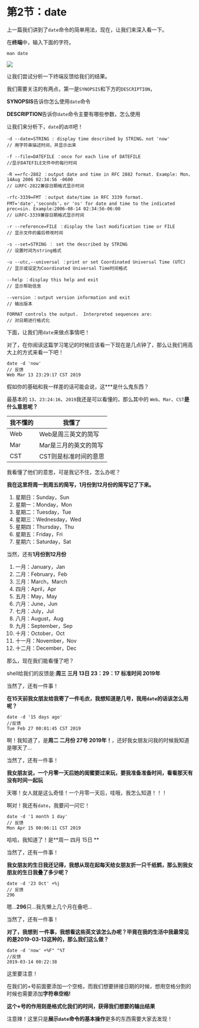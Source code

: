 # 第2节：date

上一篇我们讲到了`date`命令的简单用法，现在，让我们来深入看一下。

在**终端**中，输入下面的字符。

```
man date
```

![](F:\Code\个人项目\gitbook-linux\Chapter1\img\1552309940(1).jpg)

让我们尝试分析一下终端反馈给我们的结果。

我们需要关注的有两点，第一是`SYNOPSIS`和下方的`DESCRIPTION`，

**SYNOPSIS**告诉你怎么使用`date`命令

**DESCRIPTION**告诉你`date`命令主要有哪些参数，怎么使用

让我们来分析下，`date`的`选项`吧！

```
-d --date=STRING : display time described by STRING，not 'now'
// 用字符串描述时间，并显示出来
```

```
-f --file=DATEFILE ：once for each line of DATEFILE
//显示DATEFILE文件中的每行时间
```

```
-R ==rfc-2882 ：output date and time in RFC 2882 format. Example: Mon，14Aug 2006 02:34:56 -0600
// 以RFC-2822兼容日期格式显示时间
```

```
-rfc-3339=FMT ：output date/time in RFC 3339 format. FMT='date','seconds'，or 'ns' for date and time to the indicated prec=sin. Example:2006-08-14 02:34:56-06:00
// 以RFC-3339兼容日期格式显示时间
```

```
-r --reference=FILE ：display the last modification time or FILE
// 显示文件的最后修改时间
```

```
-s --set=STRING ： set the described by STRING
// 设置时间为string格式
```

```
-u --utc,--universal ：print or set Coordinated Universal Time (UTC)
// 显示或设定为Coordinated Universal Time时间格式
```

```
--help ：display this help and exit
// 显示帮助信息
```

```
--version ：output version information and exit
// 输出版本
```

```
FORMAT controls the output.  Interpreted sequences are:
// 对日期进行格式化
```



下面，让我们用`date`来做点事情吧！

对了，在你阅读这篇学习笔记的时候应该看一下现在是几点钟了，那么让我们用高大上的方式来看一下吧！

```
date -d 'now'
// 反馈
Web Mar 13 23:29:17 CST 2019
```

假如你的基础和我一样差的话可能会说，这***是什么鬼东西？

最基本的 `13`、`23:24:16`、`2019`我还是可以看懂的，那么其中的 `Web`、`Mar`、`CST`**是什么意思呢？**

| 我不懂的 | 我懂了                |
| -------- | --------------------- |
| Web      | Web是周三英文的简写   |
| Mar      | Mar是三月的英文的简写 |
| CST      | CST则是标准时间的意思 |

我看懂了他们的意思，可是我记不住，怎么办呢？

**我在这里将周一到周五的简写，1月份到12月份的简写记了下来。**

1. 星期日：Sunday，Sun
2. 星期一：Monday，Mon
3. 星期二：Tuesday，Tue
4. 星期三：Wednesday，Wed
5. 星期四：Thursday，Thu
6. 星期五：Friday，Fri
7. 星期六：Saturday，Sat

当然，还有**1月份到12月份**

1. 一月：January，Jan 
2. 二月：February，Feb 
3. 三月：March，March
4. 四月：April，Apr 
5. 五月：May，May 
6. 六月：June，Jun
7. 七月：July，Jul
8. 八月：August，Aug
9. 九月：September，Sep 
10. 十月：October，Oct
11. 十一月：November，Nov
12. 十二月：December，Dec 



那么，现在我们能看懂了吧？

shell给我们的反馈是:**周三 三月 13日 23：29：17 标准时间 2019年**



当然了，还有一件事！

**在15天前我女朋友给我寄了一件毛衣，我想知道是几号，我用`date`的话该怎么用呢？**

```
date -d '15 days ago'
//反馈
Tue Feb 27 00:01:45 CST 2019
```

啊！我知道了，是**周二 二月份  27号 2019年！**，还好我女朋友问我的时候我知道是哪天了...



当然了，还有一件事！

**我女朋友说，一个月零一天后她的闺蜜要过来玩，要我准备准备时间，看看那天有没有时间一起玩**

天哪！女人就是这么奇怪！一个月零一天后，哇哦，我怎么知道！！！

啊对！我还有`date`，我要问一问它！

```
date -d '1 month 1 day'
// 反馈
Mon Apr 15 00:06:11 CST 2019
```

哈哈，我知道了！是**周一 四月 15日 **



当然了，还有一件事！

**我女朋友的生日我还记得，我想从现在起每天给女朋友折一只千纸鹤，那么到我女朋友的生日我叠了多少呢？**

```
date -d '23 Oct' +%j
// 反馈
296
```

嗯...**296**只...我先懒上几个月在叠吧...



当然了，还有一件事！

**对了，我想到 一件事，我想看这些英文该怎么办呢？毕竟在我的生活中我最常见的是2019-03-13这种的，那么我们这么做？**

```
date -d 'now' +%F" "%T
//反馈
2019-03-14 00:22:38
```

这里要注意！

在我们的+号前面要添加一个空格，而我们想要拼接日期的时候，想用空格分割的时候也需要添加**字符串空格!**



**这个+号的作用则是格式化我们的时间，获得我们想要的输出结果**



注意辣！这里只是**展示`date`命令的基本操作**更多的东西需要大家去发现！

